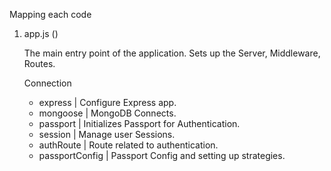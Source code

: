 

Mapping each code

1. app.js ()

    The main entry point of the application.
    Sets up the Server, Middleware, Routes.

    Connection 
    * express | Configure Express app.
    * mongoose | MongoDB Connects.
    * passport | Initializes Passport for Authentication.
    * session | Manage user Sessions.
    * authRoute | Route related to authentication.
    * passportConfig | Passport Config and setting up strategies.
    

    